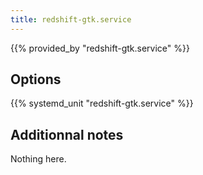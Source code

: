```yaml
---
title: redshift-gtk.service
---
```


{{% provided_by "redshift-gtk.service" %}}

## Options

{{% systemd_unit "redshift-gtk.service" %}}

## Additionnal notes

Nothing here.